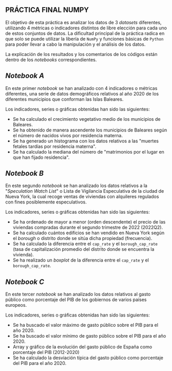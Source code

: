 ## PRÁCTICA FINAL NUMPY

El objetivo de esta práctica es analizar los datos de 3 *datasets* diferentes, utilizando 4 métricas
o indicadores distintos de libre elección para cada uno de estos conjuntos de datos. La dificultad principal
de la práctica radica en que solo se puede utilizar la libería de `NumPy` y funciones básicas de `Python` para
poder llevar a cabo la manipulación y el análisis de los datos.

La explicación de los resultados y los comentarios de los códigos están dentro de los *notebooks* correspondientes.

## _Notebook A_

En este primer *notebook* se han analizado con 4 indicadores o métricas diferentes, una serie de datos demográficos relativos 
al año 2020 de los diferentes municipios que conforman las Islas Baleares.

Los indicadores, series o gráficas obtenidas han sido las siguientes:

- Se ha calculado el crecimiento vegetativo medio de los municipios de Baleares.
- Se ha obtenido de manera ascendente los municipios de Baleares según el número de nacidos vivos por residencia materna.
- Se ha generado un histograma con los datos relativos a las "muertes fetales tardías por residencia materna".
- Se ha calculado la mediana del número de "matrimonios por el lugar en que han fijado residencia".

## _Notebook B_

En este segundo *notebook* se han analizado los datos relativos a la "*Speculation Watch List*" o Lista de Vigilancia Especulativa de la ciudad de Nueva York, 
la cual recoge ventas de viviendas con alquileres regulados con fines posiblemente especulativos.

Los indicadores, series o gráficas obtenidas han sido las siguientes:

- Se ha ordenado de mayor a menor (orden descendente) el precio de las viviendas compradas durante el segundo trimestre de 2022 (2022Q2).
- Se ha calculado cuántos edificios se han vendido en Nueva York según el *borough* o distrito donde se sitúa dicha propiedad (frecuencia).
- Se ha calculado la diferencia entre el `cap_rate` y el `borough_cap_rate` (tasa de capitalización promedio del distrito donde se encuentra la vivienda). 
- Se ha realizado un *boxplot* de la diferencia entre el `cap_rate` y el `borough_cap_rate`.

## _Notebook C_

En este tercer *notebook* se han analizado los datos relativos al gasto público como porcentaje del PIB de los gobiernos de varios países europeos.

Los indicadores, series o gráficas obtenidas han sido las siguientes:

- Se ha buscado el valor máximo de gasto público sobre el PIB para el año 2020.
- Se ha buscado el valor mínimo de gasto público sobre el PIB para el año 2020.
- Array y gráfico de la evolución del gasto público de España como porcentaje del PIB (2012-2020) 
- Se ha calculado la desviación típica del gasto público como porcentaje del PIB para el año 2020.
